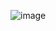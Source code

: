![image](https://github.com/RPDevJesco/SalesforceDevUtils/assets/8800044/f02d798f-5383-4615-bfb9-69d17bd32e93)
